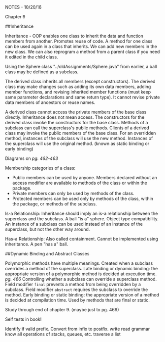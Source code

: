 NOTES - 10/20/16

Chapter 9

##Inheritance

Inheritance - OOP enables one class to inherit the data and function members
from another. Promotes reuse of code. A method for one class can be used again
in a class that inherits. We can add new members in the new class. We can also
reprogram a method from a parent class if you need it edited in the child class.

Using the Sphere class "../oldAssignments/Sphere.java" from earlier, a ball
class may be defined as a subclass.

The derived class inherits all members (except constructors). The derived class
may make changes such as adding its own data members, adding member functions,
and revising inherited member functions (must keep same parameter declarations
and same return type). It cannot revise private data members of ancestors or
reuse names.

A derived class cannot access the private members of the base class directly.
Inheritance does not mean access. The constructors for the derived class invoke
the constructors for the base class. Methods of a subclass can call the
superclass's public methods. Clients of a derived class may invoke the public
members of the base class. For an overridden method, instances of the subclass
will use the new method. Instances of the superclass will use the original
method. (known as static binding or early binding)

Diagrams on _pg. 462-463_

Membership categories of a class:
* Public members can be used by anyone. Members declared without an access
	modifier are available to methods of the class or within the package.
* Private members can only be used by methods of the class.
* Protected members can be used only by methods of the class, within the
	package, or methods of the subclass.

Is-a Relationship: Inheritance should imply an is-a relationship between the
superclass and the subclass. A ball "is a" sphere. Object type compatibility. An
instance of a subclass can be used instead of an instance of the superclass, but
not the other way around.

Has-a Relationship: Also called containment. Cannot be implemented using
inheritance. A pen "has a" ball.

##Dynamic Binding and Abstract Classes

Polymorphic methods have multiple meanings. Created when a subclass overrides a
method of the superclass. Late binding or dynamic binding: the appropriate
version of a polymorphic method is decided at execution time. _pg. 466_
Controlling whether a subclass can override a superclass method. Field modifier
`final` prevents a method from being overridden by a subclass. Field modifier
`abstract` requires the subclass to override the method. Early binding or static
binding: the appropriate version of a method is decided at compilation time.
Used by methods that are final or static.

Study through end of chapter 9. (maybe just to pg. 469)

Self tests in book!

Identify if valid prefix.
Convert from infix to postfix.
write read grammar
know all operations of stacks, queues, etc.
traverse a list

